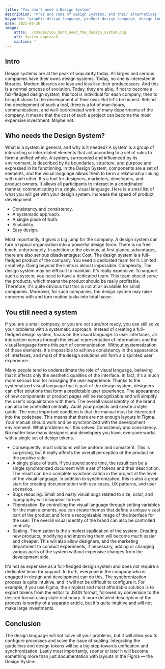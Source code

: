 ```yaml
---
title: "You don't need a Design System"
description: "Pros and cons of Design Systems, and their alternatives."
keywords: "graphic design language, product design language, design language architecture, design language of a brand, design language system, design tokens figma, design tokens, design tokens json, design system, building design systems, atomic design, frontend architecture for design, Design Systems, Pros and Cons, Alternatives, User Interface (UI), Consistency, Collaboration, Efficiency, Standardization, Flexibility, Scalability, Design Process, User Experience (UX), Development Workflow, Implementation Challenges"
date: 2021-06-30
image:
    attrs: ./images/you_dont_need_the_design_system.png
    alt: System approach
    caption: ''
---
```


## Intro
Design systems are at the peak of popularity today. All larges and serious companies have their owns design systems. 
Today, no one is interested in libraries. Modern libraries are less and less like their predecessors. 
And this is a normal process of evolution. Today, they are able, if not to become a full-fledged design system, 
this tool is individual for each company, then to bring it closer to the development of their own. 
But let's be honest. Behind the development of such a tool, there is a lot of man-hours, communications, 
and well-coordinated work of many departments of the company. It means that the cost of such a project can become 
the most expensive investment. Maybe not.

## Who needs the Design System?
What is a system in general, and why is it needed? A system is a group of interacting or interrelated elements that act 
according to a set of rules to form a unified whole. A system, surrounded and influenced by its environment, 
is described by its boundaries, structure, and purpose and expressed in its functioning.  In the Design System, 
components are a set of elements, and the visual language allows them to be in a relationship linking with each other. 
It's a tool for designers, marketers, developers, and product owners. It allows all participants to interact in a 
coordinated manner, communicating in a single, visual language. Here is a small list of what you will get with your design system.
Increase the speed of product development.

- Consistency and consistency.
- A systematic approach.
- A single place of truth.
- Scalability.
- Easy design.

Most importantly, it gives a big jump for the company. A design system can turn a typical organization into a powerful 
design force. There is no free lunch, unfortunately. In addition to the obvious, at first glance, advantages, there are also serious disadvantages:
Cost. The design system is a full-fledged product of the company. You need a dedicated team for it.
Limited creativity. Going beyond the limits is almost impossible.
Complexity. The design system may be difficult to maintain.
It's really expensive. To support such a system, you need to have a dedicated team. This team should serve the products, 
which means the product should be really profitable. Therefore, it's quite obvious that this is not at all available for 
small companies. Moreover, for such companies, the design system may raise concerns with and turn routine tasks into total havoc.

## You still need a system
If you are a small company, or you are not sure/not ready, you can still solve your problems with a systematic approach. 
Instead of creating a full-fledged design system, focus on the visual language. In user interfaces, all interaction occurs 
through the visual representation of information, and the visual language forms this part of communication. 
Without systematization of these elements, it's impossible to achieve consistency in the appearance of interfaces, 
and most of the design solutions will form a disjointed user experience.

Many people tend to underestimate the role of visual language, believing that it affects only the aesthetic qualities of the interface. 
In fact, it's a much more serious tool for managing the user experience. Thanks to the systematized visual language that 
is part of the design system, designers can offer solutions that form a predictable user experience. 
The appearance of new components or product pages will be recognizable and will simplify the user's acquaintance with them. 
The overall visual identity of the brand can also be controlled centrally. Audit your projects and create a style guide. 
The most important condition is that the manual must be integrated into the codebase. This means that there are not enough layouts in Figma. 
Your manual should work and be synchronized with the development environment. What problems will this solves:
Consistency and consistency. No matter how many designers and developers you have, everyone works with a single set of design tokens. 

- Consequently, most solutions will be uniform and consistent. This is surprising, but it really affects the overall perception of the product on the positive side.
- A single place of truth. If you spend some time, the result can be a single synchronized document with a set of tokens and their description. 
The result can be a complete synchronization in the project at the level of the visual language. In addition to synchronization, 
this is also a great start for creating documentation with use cases, UX patterns, and user scenarios.
- Bugs reducing. Small and nasty visual bugs related to size, color, and typography will disappear forever.
- Themization. By controlling the visual language through setting variables for the main elements, you can create themes 
that define a unique visual part of the product and form a recognizable image of the interface for the user. 
The overall visual identity of the brand can also be controlled centrally.
- Scaling. Themization is the simplest application of the system. Creating new products, modifying and improving them 
will become much easier and cheaper. This will also allow designers, and the marketing department to conduct experiments, 
if necessary, adding or changing various parts of the system without expensive changes from the development side.

It's not as expensive as a full-fledged design system and does not require a dedicated team for support. 
In truth, everyone in the company who is engaged in design and development can do this. The synchronization process 
is quite intuitive, and it will not be difficult to configure it. For example, if you use Figma, the simplest and most 
affordable solution is to export tokens from the editor to JSON format, followed by conversion to the desired format using style-dictionary. 
A more detailed description of the process is worthy of a separate article, but it's quite intuitive and will not make large investments.

## Conclusion

The design language will not solve all your problems, but it will allow you to configure processes and solve the issue of scaling. 
Integrating the guidelines and design tokens will be a big step towards unification and synchronization. 
Lastly most importantly, sooner or later it will become something more than just documentation with layouts in the Figma — the Design System.
